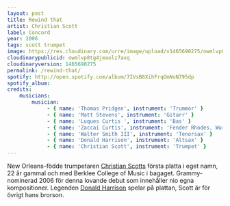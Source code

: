 ```yaml
---
layout: post
title: Rewind that
artist: Christian Scott
label: Concord
year: 2006
tags: scott trumpet
image: https://res.cloudinary.com/urre/image/upload/v1465690275/owmlvp8tg4jeaolz7axq.jpg
cloudinarypublicid: owmlvp8tg4jeaolz7axq
cloudinaryversion: 1465690275
permalink: /rewind-that/
spotify: http://open.spotify.com/album/7IVsB6XihFrqGmNvN795dp
spotify_album: 
credits:
    musicians:
        musician:
             - { name: 'Thomas Pridgen', instrument: 'Trummor' }
             - { name: 'Matt Stevens', instrument: 'Gitarr' }
             - { name: 'Luques Curtis ', instrument: 'Bas' }
             - { name: 'Zaccai Curtis', instrument: 'Fender Rhodes, Wurlitzer' }
             - { name: 'Walter Smith III', instrument: 'Tenorsax' }
             - { name: 'Donald Harrison', instrument: 'Altsax' }
             - { name: 'Christian Scott', instrument: 'Trumpet' }
---
```


New Orleans-födde trumpetaren <a href="http://en.wikipedia.org/wiki/Christian_Scott">Christian Scotts</a> första platta i eget namn, 22 år gammal och med Berklee College of Music i bagaget. Grammy-nominerad 2006 för denna lovande debut som innehåller nio egna kompositioner. Legenden <a href="http://en.wikipedia.org/wiki/Donald_Harrison">Donald Harrison</a> spelar på plattan, Scott är för övrigt hans brorson.